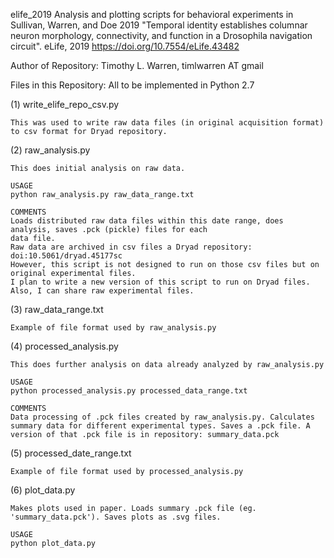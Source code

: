 elife_2019
Analysis and plotting scripts for behavioral experiments in Sullivan, Warren, and Doe 2019 "Temporal identity establishes columnar neuron morphology, connectivity, and function in a Drosophila navigation circuit". eLife, 2019 https://doi.org/10.7554/eLife.43482

Author of Repository:
Timothy L. Warren, timlwarren AT gmail 

Files in this Repository: All to be implemented in Python 2.7


(1) write_elife_repo_csv.py
	
	This was used to write raw data files (in original acquisition format) to csv format for Dryad repository.

(2) raw_analysis.py 

	This does initial analysis on raw data.

	USAGE 
	python raw_analysis.py raw_data_range.txt

	COMMENTS
	Loads distributed raw data files within this date range, does analysis, saves .pck (pickle) files for each
	data file.
	Raw data are archived in csv files a Dryad repository: doi:10.5061/dryad.45177sc
	However, this script is not designed to run on those csv files but on original experimental files.
	I plan to write a new version of this script to run on Dryad files. Also, I can share raw experimental files.

(3) raw_data_range.txt

	Example of file format used by raw_analysis.py

(4) processed_analysis.py

	This does further analysis on data already analyzed by raw_analysis.py

	USAGE
	python processed_analysis.py processed_data_range.txt

	COMMENTS
	Data processing of .pck files created by raw_analysis.py. Calculates summary data for different experimental types. Saves a .pck file. A version of that .pck file is in repository: summary_data.pck

(5) processed_date_range.txt
	
	Example of file format used by processed_analysis.py


(6) plot_data.py 

	Makes plots used in paper. Loads summary .pck file (eg. 'summary_data.pck'). Saves plots as .svg files.

	USAGE
	python plot_data.py
